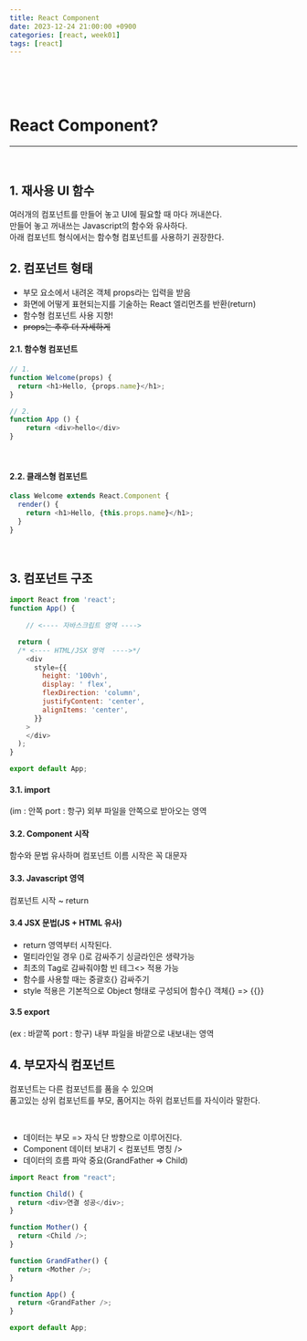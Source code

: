 ```yaml
---
title: React Component
date: 2023-12-24 21:00:00 +0900
categories: [react, week01]
tags: [react]
---
```


<br>
<br>
<br>

# React Component?
---
<br>

## 1. 재사용 UI 함수
여러개의 컴포넌트를 만들어 놓고 UI에 필요할 때 마다 꺼내쓴다.  
만들어 놓고 꺼내쓰는 Javascript의 함수와 유사하다.  
아래 컴포넌트 형식에서는 함수형 컴포넌트를 사용하기 권장한다.
<br>

## 2. 컴포넌트 형태
- 부모 요소에서 내려온 객체 props라는 입력을 받음
- 화면에 어떻게 표현되는지를 기술하는 React 엘리먼츠를 반환(return)
- 함수형 컴포넌트 사용 지향!
- ~~props는 추후 더 자세하게~~

#### 2.1. 함수형 컴포넌트

```javascript
// 1.
function Welcome(props) {
  return <h1>Hello, {props.name}</h1>;
}

// 2.
function App () {
	return <div>hello</div>
}
```
<br>

#### 2.2. 클래스형 컴포넌트
```javascript
class Welcome extends React.Component {
  render() {
    return <h1>Hello, {this.props.name}</h1>;
  }
}
```  
<br>

## 3. 컴포넌트 구조

```javascript
import React from 'react';
function App() {
  
	// <---- 자바스크립트 영역 ---->

  return (
  /* <---- HTML/JSX 영역  ---->*/
    <div
      style={{
        height: '100vh',
        display: ' flex',
        flexDirection: 'column',
        justifyContent: 'center',
        alignItems: 'center',
      }}
    >
    </div>
  );
}

export default App;
```

#### 3.1. import
(im : 안쪽 port : 항구) 외부 파일을 안쪽으로 받아오는 영역

#### 3.2. Component 시작 
함수와 문법 유사하며 컴포넌트 이름 시작은 꼭 대문자

#### 3.3. Javascript 영역 
컴포넌트 시작 ~ return

#### 3.4 JSX 문법(JS + HTML 유사)
- return 영역부터 시작된다.
- 멀티라인일 경우 ()로 감싸주기 싱글라인은 생략가능
- 최초의 Tag로 감싸줘야함 빈 테그<> 적용 가능  
- 함수를 사용할 때는 중괄호{} 감싸주기
- style 적용은 기본적으로 Object 형태로 구성되어 함수{} 객체{} => {{}}

#### 3.5 export
(ex : 바깥쪽 port : 항구) 내부 파일을 바깥으로 내보내는 영역
<br>

## 4. 부모자식 컴포넌트
컴포넌트는 다른 컴포넌트를 품을 수 있으며  
품고있는 상위 컴포넌트를 부모, 품어지는 하위 컴포넌트를 자식이라 말한다.  

<br>

- 데이터는 부모 => 자식 단 방향으로 이루어진다.
- Component 데이터 보내기 < 컴포넌트 명칭 />
- 데이터의 흐름 파악 중요(GrandFather => Child)

```javascript
import React from "react";

function Child() {
  return <div>연결 성공</div>;
}

function Mother() {
  return <Child />;
}

function GrandFather() {
  return <Mother />;
}

function App() {
  return <GrandFather />;
}

export default App;
```